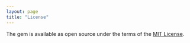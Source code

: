 ```yaml
---
layout: page
title: "License"
---
```

The gem is available as open source under the terms of the [MIT License](http://opensource.org/licenses/MIT).
